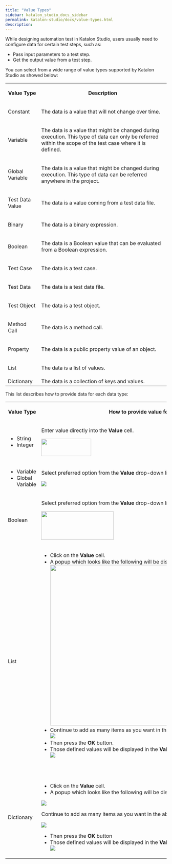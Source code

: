 ```yaml
---
title: "Value Types" 
sidebar: katalon_studio_docs_sidebar
permalink: katalon-studio/docs/value-types.html 
description: 
---
```

While designing automation test in Katalon Studio, users usually need to configure data for certain test steps, such as:

*   Pass input parameters to a test step.
*   Get the output value from a test step.

You can select from a wide range of value types supported by Katalon Studio as showed below:

<table class="" style="table-layout: fixed;"><colgroup class="" style=""><col class="" style=""><col class="" style=""></colgroup><tbody class="" style=""><tr class="" style=""><th class="" style=""><p class="" style=""><strong class="" style="">Value Type</strong></p></th><th class="" style=""><p class="" style=""><strong class="" style="">Description</strong></p></th></tr><tr class="" style=""><td class="" style=""><p class="" style="">Constant</p></td><td class="" style=""><p class="" style="">The data is a value that will not change over time.</p></td></tr><tr class="" style=""><td class="" style=""><p class="" style="">Variable</p></td><td class="" style=""><p class="" style="">The data is a value that might be changed during execution. This type of data can only be referred within the scope of the test case where it is defined.</p></td></tr><tr class="" style=""><td class="" style=""><p class="" style="">Global Variable</p></td><td class="" style=""><p class="" style="">The data is a value that might be changed during execution. This type of data can be referred anywhere in the project.</p></td></tr><tr class="" style=""><td class="" style=""><p class="" style="">Test Data Value</p></td><td class="" style=""><p class="" style="">The data is a value coming from a test data file.</p></td></tr><tr class="" style=""><td class="" style=""><p class="" style="">Binary</p></td><td class="" style=""><p class="" style="">The data is a binary expression.</p></td></tr><tr class="" style=""><td class="" style=""><p class="" style="">Boolean</p></td><td class="" style=""><p class="" style="">The data is a Boolean value that can be evaluated from a Boolean expression.</p></td></tr><tr class="" style=""><td class="" style=""><p class="" style="">Test Case</p></td><td class="" style=""><p class="" style="">The data is a test case.</p></td></tr><tr class="" style=""><td class="" style=""><p class="" style="">Test Data</p></td><td class="" style=""><p class="" style="">The data is a test data file.</p></td></tr><tr class="" style=""><td class="" style=""><p class="" style="">Test Object</p></td><td class="" style=""><p class="" style="">The data is a test object.</p></td></tr><tr class="" style=""><td class="" style=""><p class="" style="">Method Call</p></td><td class="" style=""><p class="" style="">The data is a method call.</p></td></tr><tr class="" style=""><td class="" style=""><p class="" style="">Property</p></td><td class="" style=""><p class="" style="">The data is a public property value of an object.</p></td></tr><tr class="" style=""><td class="" style=""><p class="" style="">List</p></td><td class="" style=""><p class="" style="">The data is a list of values.</p></td></tr><tr class="" style=""><td colspan="1" class="" style="">Dictionary</td><td colspan="1" class="" style="">The data is <span style="" class="">a collection of keys and values.</span></td></tr></tbody></table>

This list describes how to provide data for each data type:

<table class="" style="table-layout: fixed;"><colgroup class="" style=""><col style="" class=""><col style="" class=""></colgroup><tbody class="" style=""><tr class="" style=""><th class="" style=""><p class="" style=""><strong class="" style="">Value Type</strong></p></th><th class="" style=""><p class="" style=""><strong class="" style="">How to provide value for the property?</strong></p></th></tr><tr class="" style=""><td class="" style=""><ul class="" style=""><li class="" style="">String</li><li class="" style="">Integer</li></ul></td><td class="" style=""><div class="" style=""><p class="" style="">Enter value directly into the <strong class="" style="">Value</strong> cell.</p><p class="" style=""><span class="" style=""><img class="" height="54" width="156" src="../../images/katalon-studio/docs/value-types/image2017-2-24 22_1_4.png" data-image-src="/download/attachments/3179240/image2017-2-24%2022%3A1%3A4.png?version=1&amp;modificationDate=1487948464000&amp;api=v2" data-unresolved-comment-count="0" data-linked-resource-id="5113234" data-linked-resource-version="1" data-linked-resource-type="attachment" data-linked-resource-default-alias="image2017-2-24 22:1:4.png" data-base-url="https://docs.katalon.com" data-linked-resource-content-type="image/png" data-linked-resource-container-id="3179240" data-linked-resource-container-version="1" style=""></span></p></div></td></tr><tr class="" style=""><td colspan="1" class="" style=""><ul class="" style=""><li class="" style="">Variable</li><li class="" style="">Global Variable</li></ul></td><td colspan="1" class="" style=""><div class="" style=""><p class="" style="">Select preferred option from the <strong class="" style="">Value</strong> drop-down list.</p><p class="" style=""><span class="" style=""><img class="" src="../../images/katalon-studio/docs/value-types/image2017-2-24 22_3_11.png" data-image-src="/download/attachments/3179240/image2017-2-24%2022%3A3%3A11.png?version=1&amp;modificationDate=1487948592000&amp;api=v2" data-unresolved-comment-count="0" data-linked-resource-id="5113235" data-linked-resource-version="1" data-linked-resource-type="attachment" data-linked-resource-default-alias="image2017-2-24 22:3:11.png" data-base-url="https://docs.katalon.com" data-linked-resource-content-type="image/png" data-linked-resource-container-id="3179240" data-linked-resource-container-version="1" style=""></span></p></div></td></tr><tr class="" style=""><td class="" style=""><p class="" style="">Boolean</p></td><td class="" style=""><div class="" style=""><p class="" style="">Select preferred option from the <strong class="" style="">Value</strong> drop-down list.</p><p class="" style=""><span class="" style=""><img class="" height="89" width="226" src="../../images/katalon-studio/docs/value-types/image2017-2-24 21_58_55.png" data-image-src="/download/attachments/3179240/image2017-2-24%2021%3A58%3A55.png?version=1&amp;modificationDate=1487948335000&amp;api=v2" data-unresolved-comment-count="0" data-linked-resource-id="5113233" data-linked-resource-version="1" data-linked-resource-type="attachment" data-linked-resource-default-alias="image2017-2-24 21:58:55.png" data-base-url="https://docs.katalon.com" data-linked-resource-content-type="image/png" data-linked-resource-container-id="3179240" data-linked-resource-container-version="1" style=""></span></p></div></td></tr><tr class="" style=""><td class="" style=""><p class="" style="">List</p></td><td class="" style=""><div class="" style=""><ul class="" style=""><li class="" style="">Click on the <strong class="" style="">Value</strong> cell.</li><li class="" style="">A popup which looks like the following will be displayed:<br class="" style=""><span class="" style=""><img class="" height="500" width="698" src="../../images/katalon-studio/docs/value-types/Screen Shot 2017-07-13 at 14.37.49.png" data-image-src="/download/attachments/3179240/Screen%20Shot%202017-07-13%20at%2014.37.49.png?version=1&amp;modificationDate=1499931431000&amp;api=v2" data-unresolved-comment-count="0" data-linked-resource-id="5115886" data-linked-resource-version="1" data-linked-resource-type="attachment" data-linked-resource-default-alias="Screen Shot 2017-07-13 at 14.37.49.png" data-base-url="https://docs.katalon.com" data-linked-resource-content-type="image/png" data-linked-resource-container-id="3179240" data-linked-resource-container-version="1" style=""></span></li><li class="" style="">Continue&nbsp;to add as many items as you want in the above popup.<br class="" style=""><span class="" style=""><img class="" src="../../images/katalon-studio/docs/value-types/Screen Shot 2017-07-13 at 14.26.51.png" data-image-src="/download/attachments/3179240/Screen%20Shot%202017-07-13%20at%2014.26.51.png?version=1&amp;modificationDate=1499930782000&amp;api=v2" data-unresolved-comment-count="0" data-linked-resource-id="5115879" data-linked-resource-version="1" data-linked-resource-type="attachment" data-linked-resource-default-alias="Screen Shot 2017-07-13 at 14.26.51.png" data-base-url="https://docs.katalon.com" data-linked-resource-content-type="image/png" data-linked-resource-container-id="3179240" data-linked-resource-container-version="1" style=""></span></li><li class="" style="">Then press the <strong class="" style="">OK</strong> button.</li><li class="" style="">Those defined values will be displayed in the <strong class="" style="">Value</strong> cell, as illustrated below:<br class="" style=""><span class="" style=""><img class="" src="../../images/katalon-studio/docs/value-types/Screen Shot 2017-07-13 at 14.27.28.png" data-image-src="/download/attachments/3179240/Screen%20Shot%202017-07-13%20at%2014.27.28.png?version=1&amp;modificationDate=1499930813000&amp;api=v2" data-unresolved-comment-count="0" data-linked-resource-id="5115880" data-linked-resource-version="1" data-linked-resource-type="attachment" data-linked-resource-default-alias="Screen Shot 2017-07-13 at 14.27.28.png" data-base-url="https://docs.katalon.com" data-linked-resource-content-type="image/png" data-linked-resource-container-id="3179240" data-linked-resource-container-version="1" style=""></span></li></ul><p class="" style="">&nbsp;</p></div></td></tr><tr class="" style=""><td colspan="1" class="" style="">Dictionary</td><td colspan="1" class="" style=""><div class="" style=""><ul class="" style=""><li class="" style="">Click on the <strong class="" style="">Value</strong> cell.</li><li class="" style="">A popup which looks like the following will be displayed:</li></ul><p class="" style=""><span class="" style=""><img class="" src="../../images/katalon-studio/docs/value-types/Screen Shot 2017-07-13 at 14.39.13.png" data-image-src="/download/attachments/3179240/Screen%20Shot%202017-07-13%20at%2014.39.13.png?version=1&amp;modificationDate=1499931515000&amp;api=v2" data-unresolved-comment-count="0" data-linked-resource-id="5115888" data-linked-resource-version="1" data-linked-resource-type="attachment" data-linked-resource-default-alias="Screen Shot 2017-07-13 at 14.39.13.png" data-base-url="https://docs.katalon.com" data-linked-resource-content-type="image/png" data-linked-resource-container-id="3179240" data-linked-resource-container-version="1" style=""></span></p><p class="" style="">Continue to add as many items as you want in the above popup.</p><p class="" style=""><span class="" style=""><img class="" src="../../images/katalon-studio/docs/value-types/Screen Shot 2017-07-13 at 14.41.07.png" data-image-src="/download/attachments/3179240/Screen%20Shot%202017-07-13%20at%2014.41.07.png?version=1&amp;modificationDate=1499931632000&amp;api=v2" data-unresolved-comment-count="0" data-linked-resource-id="5115891" data-linked-resource-version="1" data-linked-resource-type="attachment" data-linked-resource-default-alias="Screen Shot 2017-07-13 at 14.41.07.png" data-base-url="https://docs.katalon.com" data-linked-resource-content-type="image/png" data-linked-resource-container-id="3179240" data-linked-resource-container-version="1" style=""></span></p><ul class="" style=""><li class="" style="">Then press the <strong class="" style="">OK</strong> button</li><li class="" style="">Those defined values will be displayed in the <strong class="" style="">Value</strong> cell, as illustrated below.<br class="" style=""><span class="" style=""><img class="" src="../../images/katalon-studio/docs/value-types/Screen Shot 2017-07-13 at 14.31.40.png" data-image-src="/download/attachments/3179240/Screen%20Shot%202017-07-13%20at%2014.31.40.png?version=1&amp;modificationDate=1499931060000&amp;api=v2" data-unresolved-comment-count="0" data-linked-resource-id="5115883" data-linked-resource-version="1" data-linked-resource-type="attachment" data-linked-resource-default-alias="Screen Shot 2017-07-13 at 14.31.40.png" data-base-url="https://docs.katalon.com" data-linked-resource-content-type="image/png" data-linked-resource-container-id="3179240" data-linked-resource-container-version="1" style=""></span></li></ul></div></td></tr></tbody></table>